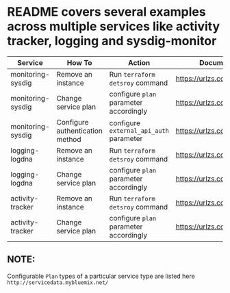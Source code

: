 # README covers several examples across multiple services like activity tracker, logging and sysdig-monitor

|   Service         |         How To                     |        Action                           |     Document             |
|-------------------|------------------------------------|-----------------------------------------|--------------------------|
| monitoring-sysdig | Remove an instance                 |  Run `terraform detsroy` command        | https://urlzs.com/BF4TE  |
| monitoring-sysdig | Change service plan                |  configure `plan` parameter accordingly | https://urlzs.com/bBdNW  |
| monitoring-sysdig | Configure authentication method    |  configure `external_api_auth` parameter| https://urlzs.com/xAwPY  |
| logging-logdna    | Remove an instance                 |  Run `terraform detsroy` command        | https://urlzs.com/BF4TE  |
| logging-logdna    | Change service plan                |  configure `plan` parameter accordingly | https://urlzs.com/88TJb  |
| activity-tracker  | Remove an instance                 |  Run `terraform detsroy` command        | https://urlzs.com/BF4TE  |
| activity-tracker  | Change service plan                |  configure `plan` parameter accordingly | https://urlzs.com/acm6Y  |

## NOTE:

Configurable `Plan` types of a particular service type are listed here `http://servicedata.mybluemix.net/`
